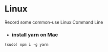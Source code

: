 # Linux
Record some common-use Linux Command Line

* <h3>install yarn on Mac</h3>
```
(sudo) npm i -g yarn
```
